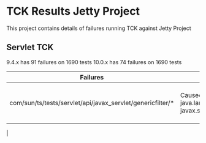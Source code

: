 TCK Results Jetty Project
=====================
This project contains details of failures running TCK against Jetty Project

Servlet TCK
---------------------

9.4.x has 91 failures on 1690 tests
10.0.x has 74 failures on 1690 tests

| Failures | Cause | 9.4.x | 10.0.x |
|----------|-------|-------|--------|
|com/sun/ts/tests/servlet/api/javax_servlet/genericfilter/*          | Caused by: java.lang.ClassNotFoundException: javax.servlet.GenericFilter | Servlet 4.0 specs 8 failure |    1 failure to investigate    |
|


